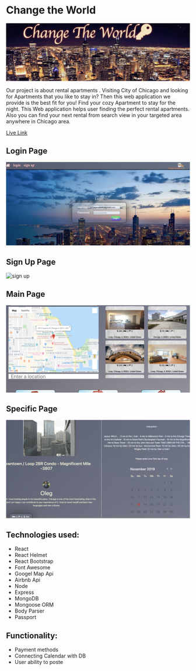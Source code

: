 # Change the World

![world](./image/1.png)

   Our project is about rental apartments .
Visiting City of Chicago and looking for Apartments that you like to stay in?
Then this web application we provide is the best fit for you!
Find your cozy Apartment to stay for the night.
This Web application helps user finding the perfect rental apartments. Also you can find your next rental from search view in your targeted area anywhere in Chicago area.

[Live Link](https://glacial-plateau-39877.herokuapp.com/)

## Login Page 

![login](./image/2.png)

## Sign Up Page

![sign up](./image/3.png)

## Main Page

![Main](./image/4.png)

## Specific Page

![Specific](./image/5.png)

## Technologies used:

   * React
   * React Helmet
   * React Bootstrap
   * Font Awesome
   * Googel Map Api
   * Airbnb Api
   * Node
   * Express
   * MongoDB
   * Mongoose ORM
   * Body Parser
   * Passport

## Functionality:

   * Payment methods 
   * Connecting Calendar with DB
   * User ability to poste



